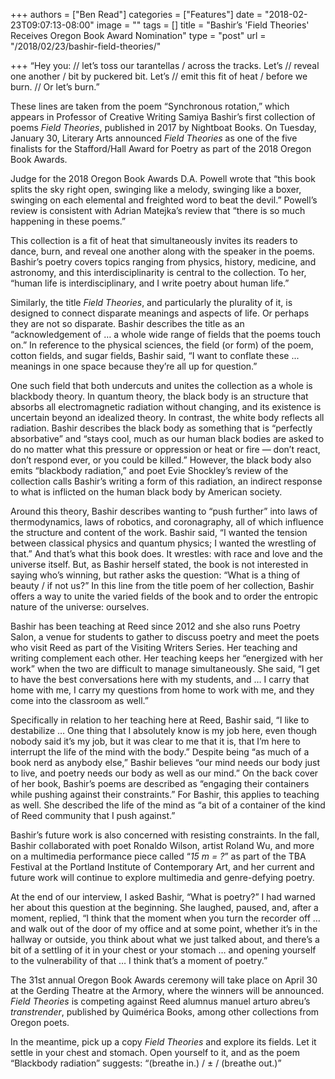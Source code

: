 +++
authors = ["Ben Read"]
categories = ["Features"]
date = "2018-02-23T09:07:13-08:00"
image = ""
tags = []
title = "Bashir’s 'Field Theories' Receives Oregon Book Award Nomination"
type = "post"
url = "/2018/02/23/bashir-field-theories/"

+++
“Hey you: // let’s toss our tarantellas / across the tracks. Let’s // reveal one another / bit by puckered bit. Let’s // emit this fit of heat / before we burn. // Or let’s burn.”

These lines are taken from the poem “Synchronous rotation,” which appears in Professor of Creative Writing Samiya Bashir’s first collection of poems _Field Theories_, published in 2017 by Nightboat Books. On Tuesday, January 30, Literary Arts announced _Field Theories_ as one of the five finalists for the Stafford/Hall Award for Poetry as part of the 2018 Oregon Book Awards.

Judge for the 2018 Oregon Book Awards D.A. Powell wrote that “this book splits the sky right open, swinging like a melody, swinging like a boxer, swinging on each elemental and freighted word to beat the devil.” Powell’s review is consistent with Adrian Matejka’s review that “there is so much happening in these poems.” 

This collection is a fit of heat that simultaneously invites its readers to dance, burn, and reveal one another along with the speaker in the poems. Bashir’s poetry covers topics ranging from physics, history, medicine, and astronomy, and this interdisciplinarity is central to the collection. To her, “human life is interdisciplinary, and I write poetry about human life.”

Similarly, the title _Field Theories_, and particularly the plurality of it, is designed to connect disparate meanings and aspects of life. Or perhaps they are not so disparate. Bashir describes the title as an “acknowledgement of … a whole wide range of fields that the poems touch on.” In reference to the physical sciences, the field (or form) of the poem, cotton fields, and sugar fields, Bashir said, “I want to conflate these ... meanings in one space because they’re all up for question.”

One such field that both undercuts and unites the collection as a whole is blackbody theory. In quantum theory, the black body is an structure that absorbs all electromagnetic radiation without changing, and its existence is uncertain beyond an idealized theory. In contrast, the white body reflects all radiation. Bashir describes the black body as something that is “perfectly absorbative” and “stays cool, much as our human black bodies are asked to do no matter what this pressure or oppression or heat or fire — don’t react, don’t respond ever, or you could be killed.” However, the black body also emits “blackbody radiation,” and poet Evie Shockley’s review of the collection calls Bashir’s writing a form of this radiation, an indirect response to what is inflicted on the human black body by American society.

Around this theory, Bashir describes wanting to “push further” into laws of thermodynamics, laws of robotics, and coronagraphy, all of which influence the structure and content of the work. Bashir said, “I wanted the tension between classical physics and quantum physics; I wanted the wrestling of that.” And that’s what this book does. It wrestles: with race and love and the universe itself. But, as Bashir herself stated, the book is not interested in saying who’s winning, but rather asks the question: “What is a thing of beauty / if not us?” In this line from the title poem of her collection, Bashir offers a way to unite the varied fields of the book and to order the entropic nature of the universe: ourselves.

Bashir has been teaching at Reed since 2012 and she also runs Poetry Salon, a venue for students to gather to discuss poetry and meet the poets who visit Reed as part of the Visiting Writers Series. Her teaching and writing complement each other. Her teaching keeps her “energized with her work” when the two are difficult to manage simultaneously. She said, “I get to have the best conversations here with my students, and … I carry that home with me, I carry my questions from home to work with me, and they come into the classroom as well.”

Specifically in relation to her teaching here at Reed, Bashir said, “I like to destabilize … One thing that I absolutely know is my job here, even though nobody said it’s my job, but it was clear to me that it is, that I’m here to interrupt the life of the mind with the body.” Despite being “as much of a book nerd as anybody else,” Bashir believes “our mind needs our body just to live, and poetry needs our body as well as our mind.” On the back cover of her book, Bashir’s poems are described as “engaging their containers while pushing against their constraints.” For Bashir, this applies to teaching as well. She described the life of the mind as “a bit of a container of the kind of Reed community that I push against.” 

Bashir’s future work is also concerned with resisting constraints. In the fall, Bashir collaborated with poet Ronaldo Wilson, artist Roland Wu, and more on a multimedia performance piece called “_15 m = ?_” as part of the TBA Festival at the Portland Institute of Contemporary Art, and her current and future work will continue to explore multimedia and genre-defying poetry.

At the end of our interview, I asked Bashir, “What is poetry?” I had warned her about this question at the beginning. She laughed, paused, and, after a moment, replied, “I think that the moment when you turn the recorder off … and walk out of the door of my office and at some point, whether it’s in the hallway or outside, you think about what we just talked about, and there’s a bit of a settling of it in your chest or your stomach … and opening yourself to the vulnerability of that … I think that’s a moment of poetry.” 

The 31st annual Oregon Book Awards ceremony will take place on April 30 at the Gerding Theatre at the Armory, where the winners will be announced. _Field Theories_ is competing against Reed alumnus manuel arturo abreu’s _transtrender_, published by Quimérica Books, among other collections from Oregon poets. 

In the meantime, pick up a copy _Field Theories_ and explore its fields. Let it settle in your chest and stomach. Open yourself to it, and as the poem “Blackbody radiation” suggests: “(breathe in.) / ± / (breathe out.)”
